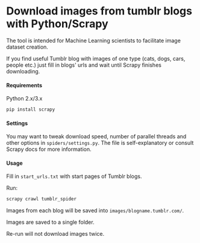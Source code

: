 # Download images from tumblr blogs with Python/Scrapy

The tool is intended for Machine Learning scientists to
facilitate image dataset creation.

If you find useful Tumblr blog with images of one type
(cats, dogs, cars, people etc.) just fill in blogs' urls
and wait until Scrapy finishes downloading. 

#### Requirements

Python 2.x/3.x
```bash
pip install scrapy
```

#### Settings

You may want to tweak download speed, number of parallel threads and other options
in `spiders/settings.py`. The file is self-explanatory or consult Scrapy docs for
more information.

#### Usage

Fill in `start_urls.txt` with start pages of Tumblr blogs.

Run:
```bash
scrapy crawl tumblr_spider
```

Images from each blog will be saved into `images/blogname.tumblr.com/`.

Images are saved to a single folder.

Re-run will not download images twice.